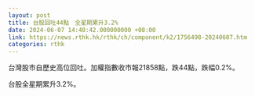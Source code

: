```yaml
---
layout: post
title: 台股回吐44點　全星期累升3.2%
date: 2024-06-07 14:40:42.000000000 +08:00
link: https://news.rthk.hk/rthk/ch/component/k2/1756498-20240607.htm
categories: rthk
---
```


台灣股市自歷史高位回吐。加權指數收市報21858點，跌44點，跌幅0.2%。 

台股全星期累升3.2%。
